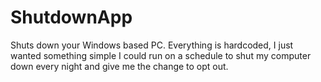 # ShutdownApp

Shuts down your Windows based PC. Everything is hardcoded, I just wanted something simple I could run on
a schedule to shut my computer down every night and give me the change to opt out.
